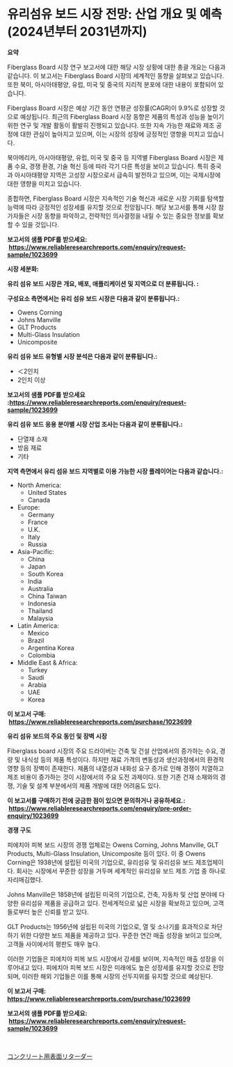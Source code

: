 <p><h1>유리섬유 보드 시장 전망: 산업 개요 및 예측 (2024년부터 2031년까지)</h1></p><p><strong>요약</strong></p>
<p><p>Fiberglass Board 시장 연구 보고서에 대한 해당 시장 상황에 대한 총괄 개요는 다음과 같습니다. 이 보고서는 Fiberglass Board 시장의 세계적인 동향을 살펴보고 있습니다. 또한 북미, 아시아태평양, 유럽, 미국 및 중국의 지리적 분포에 대한 내용이 포함되어 있습니다. </p><p>Fiberglass Board 시장은 예상 기간 동안 연평균 성장률(CAGR)이 9.9%로 성장할 것으로 예상됩니다. 최근의 Fiberglass Board 시장 동향은 제품의 특성과 성능을 높이기 위한 연구 및 개발 활동이 활발히 진행되고 있습니다. 또한 지속 가능한 재료와 제조 공정에 대한 관심이 높아지고 있으며, 이는 시장의 성장에 긍정적인 영향을 미치고 있습니다.</p><p>북아메리카, 아시아태평양, 유럽, 미국 및 중국 등 지역별 Fiberglass Board 시장은 제품 수요, 경쟁 환경, 기술 혁신 등에 따라 각기 다른 특성을 보이고 있습니다. 특히 중국과 아시아태평양 지역은 고성장 시장으로서 급속히 발전하고 있으며, 이는 국제시장에 대한 영향을 미치고 있습니다.</p><p>종합하면, Fiberglass Board 시장은 지속적인 기술 혁신과 새로운 시장 기회를 탐색할 능력에 따라 긍정적인 성장세를 유지할 것으로 전망됩니다. 해당 보고서를 통해 시장 참가자들은 시장 동향을 파악하고, 전략적인 의사결정을 내릴 수 있는 중요한 정보를 확보할 수 있을 것입니다.</p></p>
<p><strong>보고서의 샘플 PDF를 받으세요: &nbsp;<a href="https://www.reliableresearchreports.com/enquiry/request-sample/1023699">https://www.reliableresearchreports.com/enquiry/request-sample/1023699</a></strong></p>
<p><strong>시장 세분화:</strong></p>
<p><strong> 유리 섬유 보드 시장은 개요, 배포, 애플리케이션 및 지역으로 더 분류됩니다. :</strong></p>
<p><strong>구성요소 측면에서는 유리 섬유 보드 시장은 다음과 같이 분류됩니다.:</strong></p>
<p><ul><li>Owens Corning</li><li>Johns Manville</li><li>GLT Products</li><li>Multi-Glass Insulation</li><li>Unicomposite</li></ul></p>
<p><strong> 유리 섬유 보드 유형별 시장 분석은 다음과 같이 분류됩니다.:</strong></p>
<p><ul><li>＜2인치</li><li>2인치 이상</li></ul></p>
<p><strong>보고서의 샘플 PDF를 받으세요 :<a href="https://www.reliableresearchreports.com/enquiry/request-sample/1023699">https://www.reliableresearchreports.com/enquiry/request-sample/1023699</a></strong></p>
<p><strong> 유리 섬유 보드 응용 분야별 시장 산업 조사는 다음과 같이 분류됩니다.:</strong></p>
<p><ul><li>단열재 소재</li><li>방음 재료</li><li>기타</li></ul></p>
<p><strong>지역 측면에서 유리 섬유 보드 지역별로 이용 가능한 시장 플레이어는 다음과 같습니다.:</strong></p>
<p><ul>
    <li>
        North America:
        <ul>
            <li>United States</li>
            <li>Canada</li>
        </ul>
    </li>
    <li>
        Europe:
        <ul>
            <li>Germany</li>
            <li>France</li>
            <li>U.K.</li>
            <li>Italy</li>
            <li>Russia</li>
        </ul>
    </li>
    <li>
        Asia-Pacific:
        <ul>
            <li>China</li>
            <li>Japan</li>
            <li>South Korea</li>
            <li>India</li>
            <li>Australia</li>
            <li>China Taiwan</li>
            <li>Indonesia</li>
            <li>Thailand</li>
            <li>Malaysia</li>
        </ul>
    </li>
    <li>
        Latin America:
        <ul>
            <li>Mexico</li>
            <li>Brazil</li>
            <li>Argentina Korea</li>
            <li>Colombia</li>
        </ul>
    </li>
    <li>
        Middle East & Africa:
        <ul>
            <li>Turkey</li>
            <li>Saudi</li>
            <li>Arabia</li>
            <li>UAE</li>
            <li>Korea</li>
        </ul>
    </li>
    </ul></p>
<p><strong>이 보고서 구매: &nbsp;<a href="https://www.reliableresearchreports.com/purchase/1023699">https://www.reliableresearchreports.com/purchase/1023699</a></strong></p>
<p><strong>유리 섬유 보드의 주요 동인 및 장벽 시장</strong></p>
<p><p>Fiberglass board 시장의 주요 드라이버는 건축 및 건설 산업에서의 증가하는 수요, 경량 및 내식성 등의 제품 특성이다. 하지만 재료 가격의 변동성과 생산과정에서의 환경적 영향 등의 장벽이 존재한다. 제품의 내열성과 내화성 요구 증가로 인해 경쟁이 치열하고 제조 비용이 증가하는 것이 시장에서의 주요 도전 과제이다. 또한 기존 건재 소재와의 경쟁, 기술 및 설계 부분에서의 제품 개발에 대한 어려움도 있다.</p></p>
<p><strong>이 보고서를 구매하기 전에 궁금한 점이 있으면 문의하거나 공유하세요.: &nbsp;<a href="https://www.reliableresearchreports.com/enquiry/pre-order-enquiry/1023699">https://www.reliableresearchreports.com/enquiry/pre-order-enquiry/1023699</a></strong></p>
<p><strong>경쟁 구도</strong></p>
<p><p>피에치아 피복 보드 시장의 경쟁 업체로는 Owens Corning, Johns Manville, GLT Products, Multi-Glass Insulation, Unicomposite 등이 있다. 이 중 Owens Corning은 1938년에 설립된 미국의 기업으로, 유리섬유 및 유리섬유 보드 제조업체이다. 회사는 시장에서 꾸준한 성장을 거두며 세계적인 유리섬유 보드 제조 기업 중 하나로 자리매김했다. </p><p>Johns Manville은 1858년에 설립된 미국의 기업으로, 건축, 자동차 및 산업 분야에 다양한 유리섬유 제품을 공급하고 있다. 전세계적으로 넓은 시장을 확보하고 있으며, 고객들로부터 높은 신뢰를 받고 있다.</p><p>GLT Products는 1956년에 설립된 미국의 기업으로, 열 및 소나기를 효과적으로 차단하기 위한 다양한 보드 제품을 제공하고 있다. 꾸준한 연간 매출 성장을 보이고 있으며, 고객들 사이에서의 평판도 매우 높다.</p><p>이러한 기업들은 피에치아 피복 보드 시장에서 강세를 보이며, 지속적인 매출 성장을 이루어내고 있다. 피에치아 피복 보드 시장은 미래에도 높은 성장세를 유지할 것으로 전망되며, 이러한 해외 기업들은 이를 통해 시장의 선두지위를 유지할 것으로 예상된다.</p></p>
<p><strong>이 보고서 구매: &nbsp; <a href="https://www.reliableresearchreports.com/purchase/1023699">https://www.reliableresearchreports.com/purchase/1023699</a></strong></p>
<p><strong>보고서의 샘플 PDF를 받으세요: &nbsp;<a href="https://www.reliableresearchreports.com/enquiry/request-sample/1023699">https://www.reliableresearchreports.com/enquiry/request-sample/1023699</a></strong><strong></strong></p>
<p>&nbsp;</p>
<p><p><a href="https://github.com/ksxzwxabcuynh011/Market-Research-Report-List-1/blob/main/95258239755.md">コンクリート用表面リターダー</a></p></p>